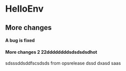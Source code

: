 # HelloEnv
## More changes
#### A bug is fixed




#### More changes 2 22ddddddddsdsdsdsdhot
sdsssddsddfscsdsds
from opsrelease
dssd
dxasd
saas

